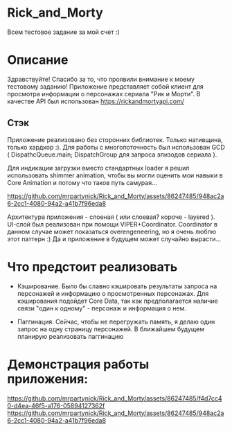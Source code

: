 # Rick_and_Morty
Всем тестовое задание за мой счет :)

# Описание
Здравствуйте! Спасибо за то, что проявили внимание к моему тестовому заданию! 
Приложение представляет собой клиент для просмотра информации о персонажах сериала "Рик и Морти". В качестве API был использован https://rickandmortyapi.com/

## Стэк 
Приложение реализовано без сторонних библиотек. Только нативщина, только хардкор :). Для работы с многопоточность был использован GCD ( DispathcQueue.main; DispatchGroup для запроса эпизодов сериала ). 

Для индикации загрузки вместо стандартных loader я решил использовать shimmer animation, чтобы вы могли оценить мои навыки в Core Animation и потому что таков путь самурая...


https://github.com/mrpartynick/Rick_and_Morty/assets/86247485/948ac2a6-2cc1-4080-94a2-a41b7f96eda8


Архитектура приложения - слоеная ( или слоевая? короче - layered ). UI-слой был реализован при помощи VIPER+Coordinator. Coordinator в данном случае может показаться overengeneering, но я очень люблю этот паттерн :) Да и приложение в будущем может случайно вырасти...

# Что предстоит реализовать 
- Кэширование. Было бы славно кэшировать результаты запроса на персонажей и информацию о просмотренных персонажах. Для кэширования подойдет Core Data, так как предполагается наличие связи "один к одному" - персонаж и информация о нем.




- Паггинация. Сейчас, чтобы не перегружать память, я делаю один запрос на одну страницу персонажей. В ближайшем будущем планирую реализовать паггинацию

# Демонстрация работы приложения: 
https://github.com/mrpartynick/Rick_and_Morty/assets/86247485/f4d7cc40-d4ea-46f5-a176-05894127362f
https://github.com/mrpartynick/Rick_and_Morty/assets/86247485/948ac2a6-2cc1-4080-94a2-a41b7f96eda8
